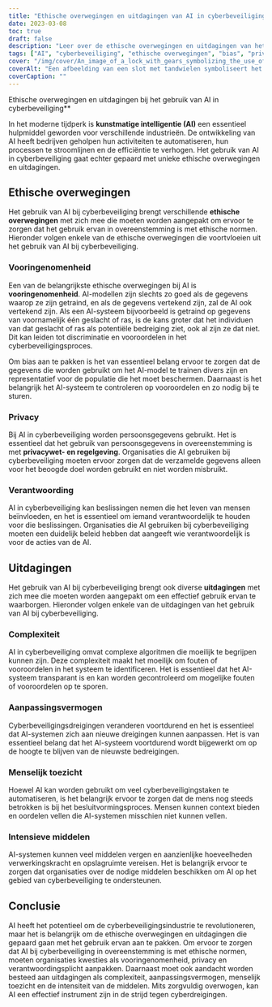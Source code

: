 ```yaml
---
title: "Ethische overwegingen en uitdagingen van AI in cyberbeveiliging"
date: 2023-03-08
toc: true
draft: false
description: "Leer over de ethische overwegingen en uitdagingen van het gebruik van AI in cyberbeveiliging en hoe deze kunnen worden aangepakt voor een effectief gebruik."
tags: ["AI", "cyberbeveiliging", "ethische overwegingen", "bias", "privacy", "verantwoording", "complexiteit", "aanpassingsvermogen", "menselijk toezicht", "grondstofintensiteit", "gegevensprivacy", "machinaal leren", "dreigingsinformatie", "gegevensbescherming", "technologie", "automatisering", "cyberdreigingen", "informatiebeveiliging", "regelnaleving", "digitale transformatie"]
cover: "/img/cover/An_image_of_a_lock_with_gears_symbolizing_the_use_of_AI.png"
coverAlt: "Een afbeelding van een slot met tandwielen symboliseert het gebruik van AI in cyberbeveiliging, terwijl een menselijke hand een sleutel vasthoudt om menselijk toezicht te illustreren."
coverCaption: ""
---
```

 Ethische overwegingen en uitdagingen bij het gebruik van AI in cyberbeveiliging**

In het moderne tijdperk is **kunstmatige intelligentie (AI)** een essentieel hulpmiddel geworden voor verschillende industrieën. De ontwikkeling van AI heeft bedrijven geholpen hun activiteiten te automatiseren, hun processen te stroomlijnen en de efficiëntie te verhogen. Het gebruik van AI in cyberbeveiliging gaat echter gepaard met unieke ethische overwegingen en uitdagingen.

## Ethische overwegingen

Het gebruik van AI bij cyberbeveiliging brengt verschillende **ethische overwegingen** met zich mee die moeten worden aangepakt om ervoor te zorgen dat het gebruik ervan in overeenstemming is met ethische normen. Hieronder volgen enkele van de ethische overwegingen die voortvloeien uit het gebruik van AI bij cyberbeveiliging.

### Vooringenomenheid

Een van de belangrijkste ethische overwegingen bij AI is **vooringenomenheid**. AI-modellen zijn slechts zo goed als de gegevens waarop ze zijn getraind, en als de gegevens vertekend zijn, zal de AI ook vertekend zijn. Als een AI-systeem bijvoorbeeld is getraind op gegevens van voornamelijk één geslacht of ras, is de kans groter dat het individuen van dat geslacht of ras als potentiële bedreiging ziet, ook al zijn ze dat niet. Dit kan leiden tot discriminatie en vooroordelen in het cyberbeveiligingsproces.

Om bias aan te pakken is het van essentieel belang ervoor te zorgen dat de gegevens die worden gebruikt om het AI-model te trainen divers zijn en representatief voor de populatie die het moet beschermen. Daarnaast is het belangrijk het AI-systeem te controleren op vooroordelen en zo nodig bij te sturen.

### Privacy

Bij AI in cyberbeveiliging worden persoonsgegevens gebruikt. Het is essentieel dat het gebruik van persoonsgegevens in overeenstemming is met **privacywet- en regelgeving**. Organisaties die AI gebruiken bij cyberbeveiliging moeten ervoor zorgen dat de verzamelde gegevens alleen voor het beoogde doel worden gebruikt en niet worden misbruikt.

### Verantwoording

AI in cyberbeveiliging kan beslissingen nemen die het leven van mensen beïnvloeden, en het is essentieel om iemand verantwoordelijk te houden voor die beslissingen. Organisaties die AI gebruiken bij cyberbeveiliging moeten een duidelijk beleid hebben dat aangeeft wie verantwoordelijk is voor de acties van de AI.

## Uitdagingen

Het gebruik van AI bij cyberbeveiliging brengt ook diverse **uitdagingen** met zich mee die moeten worden aangepakt om een effectief gebruik ervan te waarborgen. Hieronder volgen enkele van de uitdagingen van het gebruik van AI bij cyberbeveiliging.

### Complexiteit

AI in cyberbeveiliging omvat complexe algoritmen die moeilijk te begrijpen kunnen zijn. Deze complexiteit maakt het moeilijk om fouten of vooroordelen in het systeem te identificeren. Het is essentieel dat het AI-systeem transparant is en kan worden gecontroleerd om mogelijke fouten of vooroordelen op te sporen.

### Aanpassingsvermogen

Cyberbeveiligingsdreigingen veranderen voortdurend en het is essentieel dat AI-systemen zich aan nieuwe dreigingen kunnen aanpassen. Het is van essentieel belang dat het AI-systeem voortdurend wordt bijgewerkt om op de hoogte te blijven van de nieuwste bedreigingen.

### Menselijk toezicht

Hoewel AI kan worden gebruikt om veel cyberbeveiligingstaken te automatiseren, is het belangrijk ervoor te zorgen dat de mens nog steeds betrokken is bij het besluitvormingsproces. Mensen kunnen context bieden en oordelen vellen die AI-systemen misschien niet kunnen vellen.

### Intensieve middelen

AI-systemen kunnen veel middelen vergen en aanzienlijke hoeveelheden verwerkingskracht en opslagruimte vereisen. Het is belangrijk ervoor te zorgen dat organisaties over de nodige middelen beschikken om AI op het gebied van cyberbeveiliging te ondersteunen.

## Conclusie

AI heeft het potentieel om de cyberbeveiligingsindustrie te revolutioneren, maar het is belangrijk om de ethische overwegingen en uitdagingen die gepaard gaan met het gebruik ervan aan te pakken. Om ervoor te zorgen dat AI bij cyberbeveiliging in overeenstemming is met ethische normen, moeten organisaties kwesties als vooringenomenheid, privacy en verantwoordingsplicht aanpakken. Daarnaast moet ook aandacht worden besteed aan uitdagingen als complexiteit, aanpassingsvermogen, menselijk toezicht en de intensiteit van de middelen. Mits zorgvuldig overwogen, kan AI een effectief instrument zijn in de strijd tegen cyberdreigingen.